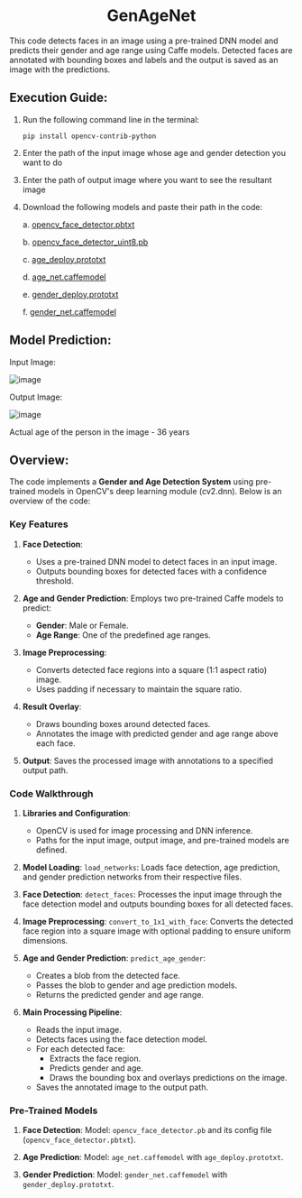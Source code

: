 <h1 align="center">GenAgeNet</h1>
This code detects faces in an image using a pre-trained DNN model and predicts their gender and age range using Caffe models. Detected faces are annotated with bounding boxes and labels and the output is saved as an image with the predictions.

## Execution Guide:
1. Run the following command line in the terminal:
   ```
   pip install opencv-contrib-python
   ```

2. Enter the path of the input image whose age and gender detection you want to do
  
3. Enter the path of output image where you want to see the resultant image

4. Download the following models and paste their path in the code:

   a. [opencv_face_detector.pbtxt](https://github.com/kr1shnasomani/GenAgeNet/blob/main/model/opencv_face_detector.pbtxt)

   b. [opencv_face_detector_uint8.pb](https://github.com/kr1shnasomani/GenAgeNet/blob/main/model/opencv_face_detector_uint8.pb)

   c. [age_deploy.prototxt](https://github.com/kr1shnasomani/GenAgeNet/blob/main/model/age_deploy.prototxt)

   d. [age_net.caffemodel](https://github.com/smahesh29/Gender-and-Age-Detection/blob/master/age_net.caffemodel)

   e. [gender_deploy.prototxt](https://github.com/kr1shnasomani/GenAgeNet/blob/main/model/gender_deploy.prototxt)

   f. [gender_net.caffemodel](https://github.com/smahesh29/Gender-and-Age-Detection/blob/master/gender_net.caffemodel)

## Model Prediction:

  Input Image:

  ![image](https://github.com/user-attachments/assets/fd71a74a-6d40-4cd1-bf5c-87235ee1cca6)

  Output Image:

  ![image](https://github.com/user-attachments/assets/e5241ec1-717f-41fc-a89d-ab733b016d89)

  Actual age of the person in the image - 36 years

## Overview:
The code implements a **Gender and Age Detection System** using pre-trained models in OpenCV's deep learning module (cv2.dnn). Below is an overview of the code:

### **Key Features**
1. **Face Detection**:
   - Uses a pre-trained DNN model to detect faces in an input image.
   - Outputs bounding boxes for detected faces with a confidence threshold.

2. **Age and Gender Prediction**: Employs two pre-trained Caffe models to predict:
     - **Gender**: Male or Female.
     - **Age Range**: One of the predefined age ranges.

3. **Image Preprocessing**:
   - Converts detected face regions into a square (1:1 aspect ratio) image.
   - Uses padding if necessary to maintain the square ratio.

4. **Result Overlay**:
   - Draws bounding boxes around detected faces.
   - Annotates the image with predicted gender and age range above each face.

5. **Output**: Saves the processed image with annotations to a specified output path.

### **Code Walkthrough**
1. **Libraries and Configuration**:
   - OpenCV is used for image processing and DNN inference.
   - Paths for the input image, output image, and pre-trained models are defined.

2. **Model Loading**:  `load_networks`: Loads face detection, age prediction, and gender prediction networks from their respective files.

3. **Face Detection**: `detect_faces`: Processes the input image through the face detection model and outputs bounding boxes for all detected faces.

4. **Image Preprocessing**: `convert_to_1x1_with_face`: Converts the detected face region into a square image with optional padding to ensure uniform dimensions.

5. **Age and Gender Prediction**: `predict_age_gender`: 
     - Creates a blob from the detected face.
     - Passes the blob to gender and age prediction models.
     - Returns the predicted gender and age range.

6. **Main Processing Pipeline**:
   - Reads the input image.
   - Detects faces using the face detection model.
   - For each detected face:
     - Extracts the face region.
     - Predicts gender and age.
     - Draws the bounding box and overlays predictions on the image.
   - Saves the annotated image to the output path.


### **Pre-Trained Models**
1. **Face Detection**: Model: `opencv_face_detector.pb` and its config file (`opencv_face_detector.pbtxt`).

2. **Age Prediction**: Model: `age_net.caffemodel` with `age_deploy.prototxt`.

3. **Gender Prediction**: Model: `gender_net.caffemodel` with `gender_deploy.prototxt`.
